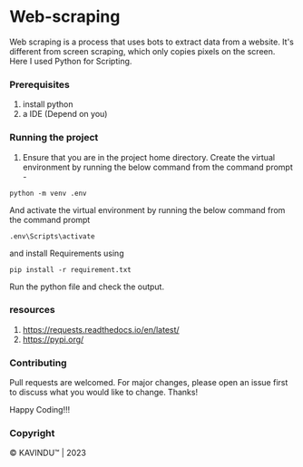 # Web-scraping
Web scraping is a process that uses bots to extract data from a website. It's different from screen scraping, which only copies pixels on the screen. Here I used Python for Scripting.

### Prerequisites
1. install python
2. a IDE (Depend on you)

### Running the project
1. Ensure that you are in the project home directory. Create the virtual environment by running the below command from the command prompt -
```
python -m venv .env
```
And activate the virtual environment by running the below command from the command prompt
```
.env\Scripts\activate
```
and install Requirements using
```
pip install -r requirement.txt
```
Run the python file and check the output.

### resources
1. https://requests.readthedocs.io/en/latest/
2. https://pypi.org/

### Contributing
Pull requests are welcomed. For major changes, please open an issue first to discuss what you would like to change. Thanks!

Happy Coding!!!

### Copyright
© KAVINDU™ | 2023

